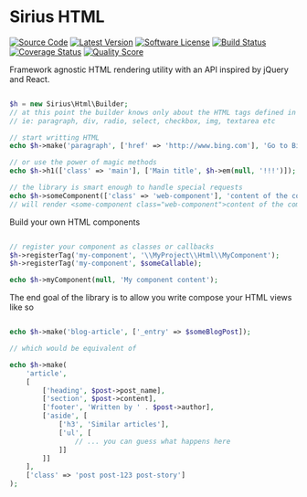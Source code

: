 # Sirius HTML

[![Source Code](http://img.shields.io/badge/source-siriusphp/html-blue.svg?style=flat-square)](https://github.com/siriusphp/html)
[![Latest Version](https://img.shields.io/packagist/v/siriusphp/html.svg?style=flat-square)](https://github.com/siriusphp/html/releases)
[![Software License](https://img.shields.io/badge/license-MIT-brightgreen.svg?style=flat-square)](https://github.com/siriusphp/html/blob/master/LICENSE)
[![Build Status](https://img.shields.io/travis/siriusphp/html/master.svg?style=flat-square)](https://travis-ci.org/siriusphp/html)
[![Coverage Status](https://img.shields.io/scrutinizer/coverage/g/siriusphp/html.svg?style=flat-square)](https://scrutinizer-ci.com/g/siriusphp/html/code-structure)
[![Quality Score](https://img.shields.io/scrutinizer/g/siriusphp/html.svg?style=flat-square)](https://scrutinizer-ci.com/g/siriusphp/html)

Framework agnostic HTML rendering utility with an API inspired by jQuery and React.

```php

$h = new Sirius\Html\Builder;
// at this point the builder knows only about the HTML tags defined in the library
// ie: paragraph, div, radio, select, checkbox, img, textarea etc

// start writting HTML
echo $h->make('paragraph', ['href' => 'http://www.bing.com'], 'Go to Bing!']

// or use the power of magic methods
echo $h->h1(['class' => 'main'], ['Main title', $h->em(null, '!!!')]);

// the library is smart enough to handle special requests
echo $h->someComponent(['class' => 'web-component'], 'content of the component');
// will render <some-component class="web-component">content of the component</some-component>

```

Build your own HTML components

```php

// register your component as classes or callbacks
$h->registerTag('my-component', '\\MyProject\\Html\\MyComponent');
$h->registerTag('my-component', $someCallable);

echo $h->myComponent(null, 'My component content');

```

The end goal of the library is to allow you write compose your HTML views like so

```php

echo $h->make('blog-article', ['_entry' => $someBlogPost]);

// which would be equivalent of 

echo $h->make(
	'article', 
	[
		['heading', $post->post_name],
		['section', $post->content],
		['footer', 'Written by ' . $post->author],
		['aside', [
			['h3', 'Similar articles'],
			['ul', [
				// ... you can guess what happens here 
			]]
		]]
	],
	['class' => 'post post-123 post-story']	
);
```



